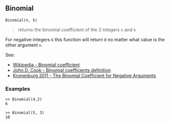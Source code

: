 ## Binomial

``` 
Binomial(n, k)
``` 

> returns the binomial coefficient of the 2 integers `n` and `k`
 
For negative integers `k` this function will return `0` no matter what value is the other argument `n`.

See:
* [Wikipedia - Binomial coefficient](http://en.wikipedia.org/wiki/Binomial_coefficient)
* [John D. Cook - Binomial coefficients definition](https://www.johndcook.com/blog/binomial_coefficients/)
* [Kronenburg 2011 - The Binomial Coefficient for Negative Arguments](https://arxiv.org/pdf/1105.3689.pdf)

### Examples

``` 
>> Binomial(4,2)
6
 
>> Binomial(5, 3)   
10   
```